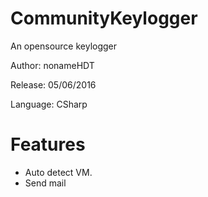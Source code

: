 # CommunityKeylogger

An opensource keylogger

Author: nonameHDT

Release: 05/06/2016

Language: CSharp

# Features

* Auto detect VM. 
* Send mail

